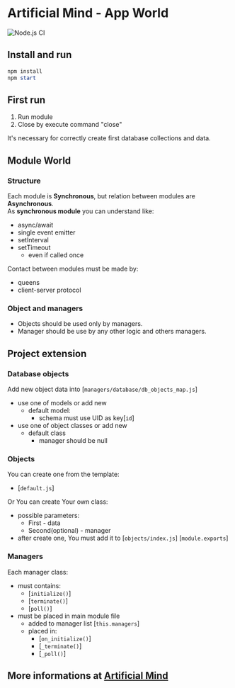 # Artificial Mind - App World

![Node.js CI](https://github.com/Pioryd/am_app_world/workflows/Node.js%20CI/badge.svg?branch=master)

## Install and run

```powershell
npm install
npm start
```

## First run

1. Run module
2. Close by execute command "close"

It's necessary for correctly create first database collections and data.

## Module World

### Structure

Each module is **Synchronous**, but relation between modules are **Asynchronous**.  
As **synchronous module** you can understand like:

- async/await
- single event emitter
- setInterval
- setTimeout
  - even if called once

Contact between modules must be made by:

- queens
- client-server protocol

### Object and managers

- Objects should be used only by managers.
- Manager should be use by any other logic and others managers.

## Project extension

### Database objects

Add new object data into [`managers/database/db_objects_map.js`]

- use one of models or add new
  - default model:
    - schema must use UID as key[`id`]
- use one of object classes or add new
  - default class
    - manager should be null

### Objects

You can create one from the template:

- [`default.js`]

Or You can create Your own class:

- possible parameters:
  - First - data
  - Second(optional) - manager
- after create one, You must add it to [`objects/index.js`] [`module.exports`]

### Managers

Each manager class:

- must contains:
  - [`initialize()`]
  - [`terminate()`]
  - [`poll()`]
- must be placed in main module file
  - added to manager list [`this.managers`]
  - placed in:
    - [`on_initialize()`]
    - [`_terminate()`]
    - [`_poll()`]

## More informations at [Artificial Mind](https://www.artificialmind.dev/)
